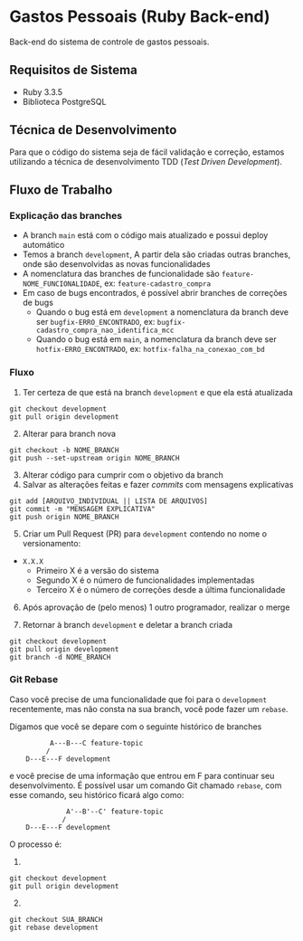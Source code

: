 # Gastos Pessoais (Ruby Back-end)

Back-end do sistema de controle de gastos pessoais.

## Requisitos de Sistema

* Ruby 3.3.5
* Biblioteca PostgreSQL

## Técnica de Desenvolvimento

Para que o código do sistema seja de fácil validação e correção, estamos utilizando a técnica de desenvolvimento TDD (_Test Driven Development_).

## Fluxo de Trabalho

### Explicação das branches

* A branch `main` está com o código mais atualizado e possui deploy automático
* Temos a branch `development`, A partir dela são criadas outras branches, onde são desenvolvidas as novas funcionalidades
* A nomenclatura das branches de funcionalidade são `feature-NOME_FUNCIONALIDADE`, ex: `feature-cadastro_compra`
* Em caso de bugs encontrados, é possível abrir branches de correções de bugs
  * Quando o bug está em `development` a nomenclatura da branch deve ser `bugfix-ERRO_ENCONTRADO`, ex: `bugfix-cadastro_compra_nao_identifica_mcc`
  * Quando o bug está em `main`, a nomenclatura da branch deve ser `hotfix-ERRO_ENCONTRADO`, ex: `hotfix-falha_na_conexao_com_bd`

### Fluxo

1. Ter certeza de que está na branch `development` e que ela está atualizada

```
git checkout development
git pull origin development
```

2. Alterar para branch nova

```
git checkout -b NOME_BRANCH
git push --set-upstream origin NOME_BRANCH
```

3. Alterar código para cumprir com o objetivo da branch
4. Salvar as alterações feitas e fazer _commits_ com mensagens explicativas

```
git add [ARQUIVO_INDIVIDUAL || LISTA DE ARQUIVOS]
git commit -m "MENSAGEM EXPLICATIVA"
git push origin NOME_BRANCH
```

5. Criar um Pull Request (PR) para `development` contendo no nome o versionamento:

* `X.X.X`
  * Primeiro X é a versão do sistema
  * Segundo X é o número de funcionalidades implementadas
  * Terceiro X é o número de correções desde a última funcionalidade

6. Após aprovação de (pelo menos) 1 outro programador, realizar o merge

7. Retornar à branch `development` e deletar a branch criada

```
git checkout development
git pull origin development
git branch -d NOME_BRANCH
```

### Git Rebase

Caso você precise de uma funcionalidade que foi para o `development` recentemente, mas não consta na sua branch, você pode fazer um `rebase`.

Digamos que você se depare com o seguinte histórico de branches

```
          A---B---C feature-topic
         /
    D---E---F development
```

e você precise de uma informação que entrou em F para continuar seu desenvolvimento. É possível usar um comando Git chamado `rebase`, com esse comando, seu histórico ficará algo como:

```
              A'--B'--C' feature-topic
             /
    D---E---F development
```

O processo é:

1.

```
git checkout development
git pull origin development
```

2.

```
git checkout SUA_BRANCH
git rebase development
```